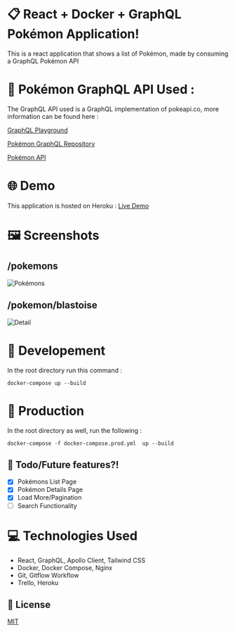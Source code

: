 # :clipboard: React + Docker + GraphQL Pokémon Application!
This is a react application that shows a list of Pokémon, made by consuming a GraphQL Pokémon API

# :round_pushpin: Pokémon GraphQL API Used :
The GraphQL API used is a GraphQL implementation of pokeapi.co, more information can be found here :

[GraphQL Playground](https://mazipan-gql-pokeapi.herokuapp.com/graphql)

[Pokémon GraphQL Repository](https://github.com/mazipan/graphql-pokeapi)

[Pokémon API](https://pokeapi.co/)

# :globe_with_meridians: Demo
This application is hosted on Heroku :
[Live Demo](https://shums-react-graphql-pokemon.herokuapp.com/pokemons)

# :framed_picture: Screenshots
## /pokemons
![Pokémons](https://i.imgur.com/Sia3pc7.png)
## /pokemon/blastoise
![Detail](https://i.imgur.com/3mDgooC.png)

# :repeat: Developement
In the root directory run this command :

``` docker-compose up --build ```

# :repeat_one: Production
In the root directory as well, run the following :

``` docker-compose -f docker-compose.prod.yml  up --build ```

## :open_book: Todo/Future features?!
- [x] Pokémons List Page
- [x] Pokémon Details Page
- [x] Load More/Pagination
- [ ] Search Functionality

# :computer: Technologies Used
* React, GraphQL, Apollo Client, Tailwind CSS
* Docker, Docker Compose, Nginx
* Git, Gitflow Workflow
* Trello, Heroku

## :memo: License
[MIT](https://opensource.org/licenses/MIT)
